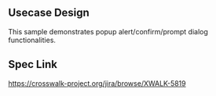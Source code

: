 ## Usecase Design

This sample demonstrates popup alert/confirm/prompt dialog functionalities.


## Spec Link


https://crosswalk-project.org/jira/browse/XWALK-5819
